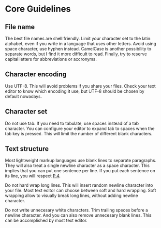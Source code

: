 # Core Guidelines

## File name

The best file names are shell friendly.
Limit your character set to the latin alphabet, even if you write in a language that uses other letters.
Avoid using space character, use hyphen instead.
CamelCase is another possibility to separate words, but I find it more difficult to read.
Finally, try to reserve capital letters for abbreviations or accronyms.

## Character encoding

Use UTF-8.
This will avoid problems if you share your files.
Check your text editor to know which encoding it use, but UTF-8 should be chosen by default nowadays.

## Character set

Do not use tab.
If you need to tabulate, use spaces instead of a tab character.
You can configure your editor to expand tab to spaces when the tab key is pressed.
This will limit the number of different blank characters.

## Text structure

Most lightweight markup languages use blank lines to separate paragraphs.
They will also treat a single newline character as a space character.
This implies that you can put one sentence per line.
If you put each sentence on its line, you will respect [P.4](principles.md).

Do not hard wrap long lines.
This will insert random newline character into your file.
Most text editor can choose between soft and hard wrapping.
Soft wrapping allow to visually break long lines, without adding newline character.

Do not write unnecesary white characters.
Trim trailing speces before a newline character.
And you can also remove unnecesary blank lines.
This can be accomplished by most text editor.
